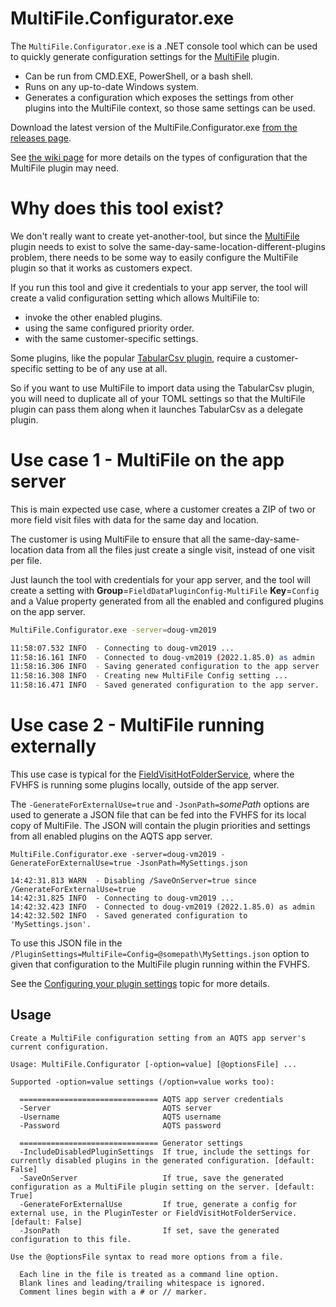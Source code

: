 ﻿# MultiFile.Configurator.exe

The `MultiFile.Configurator.exe` is a .NET console tool which can be used to quickly generate configuration settings for the [MultiFile](../MultiFile) plugin.

- Can be run from CMD.EXE, PowerShell, or a bash shell.
- Runs on any up-to-date Windows system.
- Generates a configuration which exposes the settings from other plugins into the MultiFile context, so those same settings can be used.

Download the latest version of the MultiFile.Configurator.exe [from the releases page](https://github.com/AquaticInformatics/aquarius-field-data-framework/releases/latest).

See [the wiki page](https://github.com/AquaticInformatics/aquarius-field-data-framework/wiki/MultiFile-plugin) for more details on the types of configuration that the MultiFile plugin may need.

# Why does this tool exist?

We don't really want to create yet-another-tool, but since the [MultiFile](../MultiFile) plugin needs to exist to solve the same-day-same-location-different-plugins problem,
there needs to be some way to easily configure the MultiFile plugin so that it works as customers expect.

If you run this tool and give it credentials to your app server, the tool will create a valid configuration setting which allows MultiFile to:
- invoke the other enabled plugins.
- using the same configured priority order.
- with the same customer-specific settings.

Some plugins, like the popular [TabularCsv plugin](https://github.com/AquaticInformatics/tabular-field-data-plugin#tabular-csv-field-data-plugin), require a customer-specific setting to be of any use at all.

So if you want to use MultiFile to import data using the TabularCsv plugin, you will need to duplicate all of your TOML settings so that the MultiFile plugin can pass them along when it launches TabularCsv as a delegate plugin.

# Use case 1 - MultiFile on the app server

This is main expected use case, where a customer creates a ZIP of two or more field visit files with data for the same day and location.

The customer is using MultiFile to ensure that all the same-day-same-location data from all the files just create a single visit, instead of one visit per file.

Just launch the tool with credentials for your app server, and the tool will create a setting with **Group**=`FieldDataPluginConfig-MultiFile` **Key**=`Config` and a Value property generated from all the enabled and configured plugins on the app server.

```sh
MultiFile.Configurator.exe -server=doug-vm2019

11:58:07.532 INFO  - Connecting to doug-vm2019 ...
11:58:16.161 INFO  - Connected to doug-vm2019 (2022.1.85.0) as admin
11:58:16.306 INFO  - Saving generated configuration to the app server ...
11:58:16.308 INFO  - Creating new MultiFile Config setting ...
11:58:16.471 INFO  - Saved generated configuration to the app server.
```

# Use case 2 - MultiFile running externally

This use case is typical for the [FieldVisitHotFolderService](../FieldVisitHotFolderService), where the FVHFS is running some plugins locally, outside of the app server.

The `-GenerateForExternalUse=true` and `-JsonPath=`*somePath* options are used to generate a JSON file that can be fed into the FVHFS for its local copy of MultiFile. The JSON will contain the plugin priorities and settings from all enabled plugins on the AQTS app server.

```
MultiFile.Configurator.exe -server=doug-vm2019 -GenerateForExternalUse=true -JsonPath=MySettings.json

14:42:31.813 WARN  - Disabling /SaveOnServer=true since /GenerateForExternalUse=true
14:42:31.825 INFO  - Connecting to doug-vm2019 ...
14:42:32.423 INFO  - Connected to doug-vm2019 (2022.1.85.0) as admin
14:42:32.502 INFO  - Saved generated configuration to 'MySettings.json'.
```

To use this JSON file in the `/PluginSettings=MultiFile=Config=@somepath\MySettings.json` option to given that configuration to the MultiFile plugin running within the FVHFS.

See the [Configuring your plugin settings](./FieldVisitHotFolderService#configuring-your-plugin-settings) topic for more details.

## Usage

```
Create a MultiFile configuration setting from an AQTS app server's current configuration.

Usage: MultiFile.Configurator [-option=value] [@optionsFile] ...

Supported -option=value settings (/option=value works too):

  =============================== AQTS app server credentials
  -Server                         AQTS server
  -Username                       AQTS username
  -Password                       AQTS password

  =============================== Generator settings
  -IncludeDisabledPluginSettings  If true, include the settings for currently disabled plugins in the generated configuration. [default: False]
  -SaveOnServer                   If true, save the generated configuration as a MultiFile plugin setting on the server. [default: True]
  -GenerateForExternalUse         If true, generate a config for external use, in the PluginTester or FieldVisitHotFolderService. [default: False]
  -JsonPath                       If set, save the generated configuration to this file.

Use the @optionsFile syntax to read more options from a file.

  Each line in the file is treated as a command line option.
  Blank lines and leading/trailing whitespace is ignored.
  Comment lines begin with a # or // marker.
```